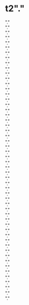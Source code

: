 # t2"." 
"."  
"."  
"."  
"."  
"."  
"."  
"."  
"."  
"."  
"."  
"."  
"."  
"."  
"."  
"."  
"."  
"."  
"."  
"."  
"."  
"."  
"."  
"."  
"."  
"."  
"."  
"."  
"."  
"."  
"."  
"."  
"."  
"."  
"."  
"."  
"."  
"."  
"."  
"."  
"."  
"."  
"."  
"."  
"."  
"."  
"."  
"."  
"."  
"."  
"."  
"."  
"."  
"."  
"."  
